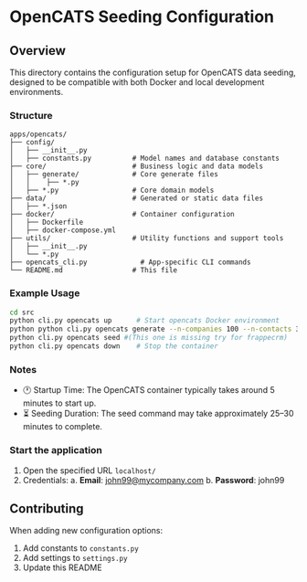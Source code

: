 # OpenCATS Seeding Configuration

## Overview

This directory contains the configuration setup for OpenCATS data seeding, designed to be compatible with both Docker and local development environments.

### Structure

```
apps/opencats/
├── config/
│   ├── __init__.py
│   ├── constants.py          # Model names and database constants
├── core/                     # Business logic and data models
│   ├── generate/             # Core generate files
│   │    ├── *.py
│   ├── *.py                  # Core domain models
├── data/                     # Generated or static data files
│   ├── *.json
├── docker/                   # Container configuration
│   ├── Dockerfile
│   ├── docker-compose.yml
├── utils/                    # Utility functions and support tools
│   ├── __init__.py
│   └── *.py
├── opencats_cli.py             # App-specific CLI commands
└── README.md                 # This file
```

### Example Usage

```bash
cd src
python cli.py opencats up      # Start opencats Docker environment
python python cli.py opencats generate --n-companies 100 --n-contacts 300 --n-candidates 500    # Run seeding process
python cli.py opencats seed #(This one is missing try for frappecrm)
python cli.py opencats down    # Stop the container
```

### Notes

- 🕐 Startup Time: The OpenCATS container typically takes around 5 minutes to start up.
- ⏳ Seeding Duration: The seed command may take approximately 25–30 minutes to complete.

### Start the application

1. Open the specified URL `localhost/`
2. Credentials:
   a. **Email**: <john99@mycompany.com>
   b. **Password**: john99

## Contributing

When adding new configuration options:

1. Add constants to `constants.py`
2. Add settings to `settings.py`
3. Update this README
